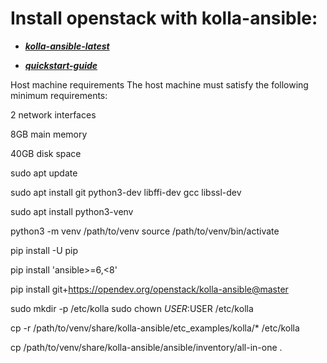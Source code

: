 # Install openstack with kolla-ansible:

- ***[kolla-ansible-latest](https://docs.openstack.org/kolla-ansible/latest/)***

- ***[quickstart-guide](https://docs.openstack.org/kolla-ansible/latest/user/quickstart.html)***



Host machine requirements
The host machine must satisfy the following minimum requirements:

2 network interfaces

8GB main memory

40GB disk space



sudo apt update

sudo apt install git python3-dev libffi-dev gcc libssl-dev


sudo apt install python3-venv



python3 -m venv /path/to/venv
source /path/to/venv/bin/activate


pip install -U pip



pip install 'ansible>=6,<8'


pip install git+https://opendev.org/openstack/kolla-ansible@master


sudo mkdir -p /etc/kolla
sudo chown $USER:$USER /etc/kolla



cp -r /path/to/venv/share/kolla-ansible/etc_examples/kolla/* /etc/kolla


cp /path/to/venv/share/kolla-ansible/ansible/inventory/all-in-one .



